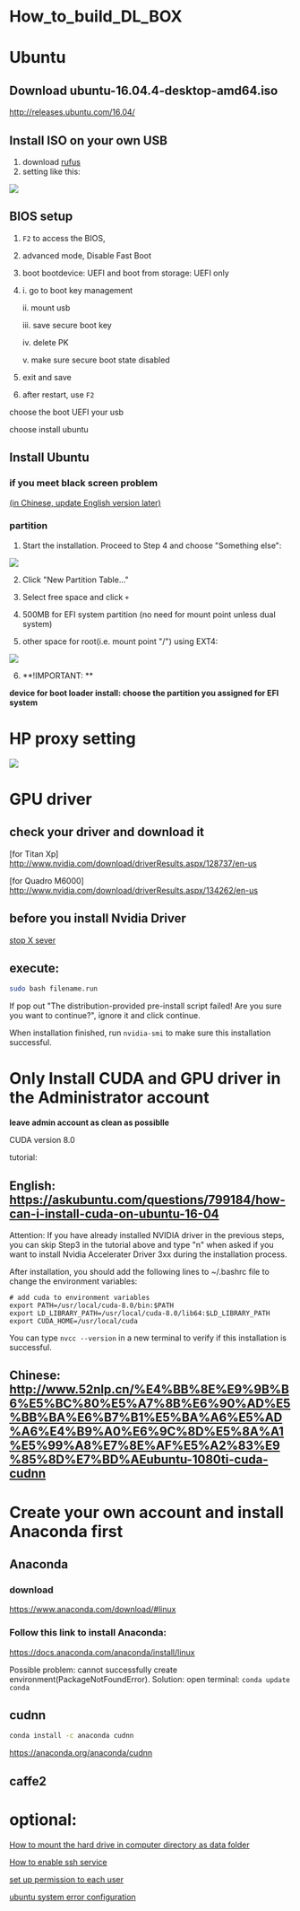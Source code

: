 # How_to_build_DL_BOX

# Ubuntu
## Download ubuntu-16.04.4-desktop-amd64.iso  
http://releases.ubuntu.com/16.04/
## Install ISO on your own USB 
1. download [rufus](rufus-2.18p.exe)
2. setting like this:

![ ](rufus_en_2x.png)

## BIOS setup
1. `F2` to access the BIOS,
2. advanced mode, Disable Fast Boot
3. boot bootdevice: UEFI and
    boot from storage: UEFI only 
4. i. go to boot key management

   ii. mount usb
   
   iii. save secure boot key 
   
   iv. delete PK
   
   v. make sure secure boot state disabled
5. exit and save 
6. after restart, use `F2`

choose the boot UEFI your usb

choose install ubuntu
## Install Ubuntu
### if you meet black screen problem
[(in Chinese, update English version later)](ubuntu_black_screen(Chinese).md)

### partition

1. Start the installation. Proceed to Step 4 and choose "Something else": 

![](ubuntu1.png)

2. Click "New Partition Table..."

3. Select free space and click `+`

4. 500MB for EFI system partition (no need for mount point unless dual system)

5. other space for root(i.e. mount point "/") using EXT4:

![](ubuntu2.png)

6. **!IMPORTANT: **

**device for boot loader install: choose the partition you assigned for EFI system**

# HP proxy setting
![](proxy.jpg)

# GPU driver
## check your driver and download it
[for Titan Xp] http://www.nvidia.com/download/driverResults.aspx/128737/en-us

[for Quadro M6000] http://www.nvidia.com/download/driverResults.aspx/134262/en-us

## before you install Nvidia Driver
[stop X sever](stop_X_service.md)

## execute:

```bash
sudo bash filename.run
```

If pop out "The distribution-provided pre-install script failed!  Are you sure you want to continue?", ignore it and click continue.

When installation finished, run `nvidia-smi` to make sure this installation successful.


# Only Install CUDA and GPU driver in the Administrator account

**leave admin account as clean as possiblle**

CUDA version 8.0

tutorial: 

## English: https://askubuntu.com/questions/799184/how-can-i-install-cuda-on-ubuntu-16-04

Attention: If you have already installed NVIDIA driver in the previous steps, you can skip Step3 in the tutorial above and type "n" when asked if you want to install Nvidia Accelerater Driver 3xx during the installation process. 

After installation, you should add the following lines to ~/.bashrc file to change the environment variables:

```
# add cuda to environment variables
export PATH=/usr/local/cuda-8.0/bin:$PATH
export LD_LIBRARY_PATH=/usr/local/cuda-8.0/lib64:$LD_LIBRARY_PATH
export CUDA_HOME=/usr/local/cuda
```
You can type `nvcc --version` in a new terminal to verify if this installation is successful. 

## Chinese: http://www.52nlp.cn/%E4%BB%8E%E9%9B%B6%E5%BC%80%E5%A7%8B%E6%90%AD%E5%BB%BA%E6%B7%B1%E5%BA%A6%E5%AD%A6%E4%B9%A0%E6%9C%8D%E5%8A%A1%E5%99%A8%E7%8E%AF%E5%A2%83%E9%85%8D%E7%BD%AEubuntu-1080ti-cuda-cudnn



# Create your own account and install Anaconda first

## Anaconda

### download
https://www.anaconda.com/download/#linux

### Follow this link to install Anaconda:
https://docs.anaconda.com/anaconda/install/linux

Possible problem: cannot successfully create environment(PackageNotFoundError).
Solution: open terminal: `conda update conda`

## cudnn

```bash
conda install -c anaconda cudnn
```

https://anaconda.org/anaconda/cudnn

## caffe2


# optional:
[How to mount the hard drive in computer directory as data folder](mount_harddrive_as_data.md)

[How to enable ssh service](http://ubuntuhandbook.org/index.php/2016/04/enable-ssh-ubuntu-16-04-lts/)

[set up permission to each user](link)

[ubuntu system error configuration](http://www.rodsbooks.com/linux-uefi/#preparing)
